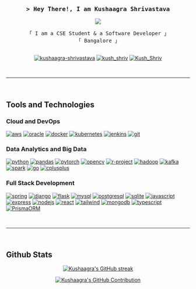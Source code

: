 <h3 align="center">
        <samp>> Hey There!, I am
                <b><a target="_blank">Kushaagra Shrivastava</a></b>
        </samp>
</h3>

<p align="center">
  <a href="https://github.com/KushShriv"><img src="https://readme-typing-svg.herokuapp.com/?lines=Big%20Data;Full%20Stack;Cloud%20And%20Database;Always%20learning&center=true&width=380&height=45"></a>
</p>

<p align="center"> 
  <samp>
    「 I am a CSE Student & a Software Developer 」
    <br>  
    「 Bangalore 」
    <br>
    <br>
  </samp>
</p>

<p align="center">
  <a href="https://www.linkedin.com/in/kushaagra-shrivastava/" target="_blank"><img src="https://img.shields.io/badge/LinkedIn-0A66C2.svg?style=for-the-badge&logo=LinkedIn&logoColor=white" alt="kushaagra-shrivastava"/></a>
  <a href="https://www.instagram.com/kush_shriv/" target="_blank"><img src="https://img.shields.io/badge/X-000000.svg?style=for-the-badge&logo=X&logoColor=white" alt="kush_shriv" /></a>
  <a href="https://x.com/Kush_Shriv" target="_blank"><img src="https://img.shields.io/badge/Instagram-E4405F.svg?style=for-the-badge&logo=Instagram&logoColor=white" alt="Kush_Shriv" /></a>
</p>
<br />
<hr />
<br />

## Tools and Technologies

### Cloud and DevOps

<a href="https://aws.amazon.com" target="_blank" rel="noreferrer"><img src="https://img.shields.io/badge/Amazon%20Web%20Services-232F3E.svg?style=for-the-badge&logo=Amazon-Web-Services&logoColor=white" alt="aws"/></a>
<a href="https://www.oracle.com/" target="_blank" rel="noreferrer"><img src="https://img.shields.io/badge/Oracle-F80000.svg?style=for-the-badge&logo=Oracle&logoColor=white" alt="oracle"/></a>
<a href="https://www.docker.com/" target="_blank" rel="noreferrer"><img src="https://img.shields.io/badge/Docker-2496ED.svg?style=for-the-badge&logo=Docker&logoColor=white" alt="docker"/></a>
<a href="https://kubernetes.io" target="_blank" rel="noreferrer"><img src="https://img.shields.io/badge/Kubernetes-326CE5.svg?style=for-the-badge&logo=Kubernetes&logoColor=white" alt="kubernetes"/></a>
<a href="https://www.jenkins.io" target="_blank" rel="noreferrer"><img src="https://img.shields.io/badge/Jenkins-D24939.svg?style=for-the-badge&logo=Jenkins&logoColor=white" alt="jenkins"/></a>
<a href="https://git-scm.com/" target="_blank" rel="noreferrer"><img src="https://img.shields.io/badge/Git-F05032.svg?style=for-the-badge&logo=Git&logoColor=white" alt="git"/></a>

### Data Analytics and Big Data

<a href="https://www.python.org" target="_blank" rel="noreferrer"><img src="https://img.shields.io/badge/Python-3776AB.svg?style=for-the-badge&logo=Python&logoColor=white" alt="python"/></a>
<a href="https://pandas.pydata.org/" target="_blank" rel="noreferrer"><img src="https://img.shields.io/badge/pandas-150458.svg?style=for-the-badge&logo=pandas&logoColor=white" alt="pandas"/></a>
<a href="https://pytorch.org/" target="_blank" rel="noreferrer"><img src="https://img.shields.io/badge/PyTorch-EE4C2C.svg?style=for-the-badge&logo=PyTorch&logoColor=white" alt="pytorch"/></a>
<a href="https://opencv.org/" target="_blank" rel="noreferrer"><img src="https://img.shields.io/badge/OpenCV-5C3EE8.svg?style=for-the-badge&logo=OpenCV&logoColor=white" alt="opencv"/></a>
<a href="https://www.r-project.org/" target="_blank" rel="noreferrer"><img src="https://img.shields.io/badge/R-276DC3.svg?style=for-the-badge&logo=R&logoColor=white" alt="r-project"/></a>
<a href="https://hadoop.apache.org/" target="_blank" rel="noreferrer"><img src="https://img.shields.io/badge/Apache%20Hadoop-66CCFF.svg?style=for-the-badge&logo=Apache-Hadoop&logoColor=black" alt="hadoop"/></a>
<a href="https://kafka.apache.org/" target="_blank" rel="noreferrer"><img src="https://img.shields.io/badge/Apache%20Kafka-231F20.svg?style=for-the-badge&logo=Apache-Kafka&logoColor=white" alt="kafka"/></a>
<a href="https://spark.apache.org/" target="_blank" rel="noreferrer"><img src="https://img.shields.io/badge/Apache%20Spark-E25A1C.svg?style=for-the-badge&logo=Apache-Spark&logoColor=white" alt="spark"/></a>
<a href="https://golang.org" target="_blank" rel="noreferrer"><img src="https://img.shields.io/badge/Go-00ADD8.svg?style=for-the-badge&logo=Go&logoColor=white" alt="go"/></a>
<a href="https://www.w3schools.com/cpp/" target="_blank" rel="noreferrer"><img src="https://img.shields.io/badge/C++-00599C.svg?style=for-the-badge&logo=C++&logoColor=white" alt="cplusplus"/></a>

### Full Stack Development

<a href="https://spring.io/" target="_blank" rel="noreferrer"><img src="https://img.shields.io/badge/Spring%20Boot-6DB33F.svg?style=for-the-badge&logo=Spring-Boot&logoColor=white" alt="spring"/></a>
<a href="https://www.djangoproject.com/" target="_blank" rel="noreferrer"><img src="https://img.shields.io/badge/Django-092E20.svg?style=for-the-badge&logo=Django&logoColor=white" alt="django"/></a>
<a href="https://flask.palletsprojects.com/" target="_blank" rel="noreferrer"><img src="https://img.shields.io/badge/Flask-000000.svg?style=for-the-badge&logo=Flask&logoColor=white" alt="flask"/></a>
<a href="https://www.mysql.com/" target="_blank" rel="noreferrer"><img src="https://img.shields.io/badge/MySQL-4479A1.svg?style=for-the-badge&logo=MySQL&logoColor=white" alt="mysql"/></a>
<a href="https://www.postgresql.org" target="_blank" rel="noreferrer"><img src="https://img.shields.io/badge/PostgreSQL-4169E1.svg?style=for-the-badge&logo=PostgreSQL&logoColor=white" alt="postgresql"/></a>
<a href="https://www.sqlite.org/" target="_blank" rel="noreferrer"><img src="https://img.shields.io/badge/SQLite-003B57.svg?style=for-the-badge&logo=SQLite&logoColor=white" alt="sqlite"/></a>
<a href="https://developer.mozilla.org/en-US/docs/Web/JavaScript" target="_blank" rel="noreferrer"><img src="https://img.shields.io/badge/JavaScript-F7DF1E.svg?style=for-the-badge&logo=JavaScript&logoColor=black" alt="javascript"/></a> 
<a href="https://expressjs.com" target="_blank" rel="noreferrer"><img src="https://img.shields.io/badge/Express-000000.svg?style=for-the-badge&logo=Express&logoColor=white" alt="express"/></a>
<a href="https://nodejs.org" target="_blank" rel="noreferrer"><img src="https://img.shields.io/badge/Node.js-5FA04E.svg?style=for-the-badge&logo=nodedotjs&logoColor=white" alt="nodejs"/></a>
<a href="https://reactjs.org/" target="_blank" rel="noreferrer"><img src="https://img.shields.io/badge/React-61DAFB.svg?style=for-the-badge&logo=React&logoColor=black" alt="react"/></a>
<a href="https://tailwindcss.com/" target="_blank" rel="noreferrer"><img src="https://img.shields.io/badge/Tailwind%20CSS-06B6D4.svg?style=for-the-badge&logo=Tailwind-CSS&logoColor=white" alt="tailwind"/></a>
<a href="https://www.mongodb.com/" target="_blank" rel="noreferrer"><img src="https://img.shields.io/badge/MongoDB-47A248.svg?style=for-the-badge&logo=MongoDB&logoColor=white" alt="mongodb"/></a>
<a href="https://www.typescriptlang.org/" target="_blank" rel="noreferrer"><img src="https://img.shields.io/badge/TypeScript-3178C6.svg?style=for-the-badge&logo=TypeScript&logoColor=white" alt="typescript"/></a>
<a href="https://www.prisma.io/" target="_blank" rel="noreferrer"><img src="https://img.shields.io/badge/Prisma-2D3748.svg?style=for-the-badge&logo=Prisma&logoColor=white" alt="PrismaORM"/></a>

<br/>
<hr/>
<br/>

## Github Stats

<p align="center">
  <a href="https://github.com/KushShriv">
    <img src="https://github-readme-streak-stats.herokuapp.com?user=KushShriv&theme=tokyonight" alt="Kushaagra's GitHub streak"/>
  </a>
</p>

<p align="center">
  <a href="https://github.com/KushShriv">
    <img src="http://github-profile-summary-cards.vercel.app/api/cards/profile-details?username=KushShriv&theme=tokyonight" alt="Kushaagra's GitHub Contribution"/>
  </a>
</p>

<!-- <img src = "https://github-readme-stats.vercel.app/api/pin/?username=KushShriv&theme=tokyonight&repo=Distributed-Load-Testing-System"> -->
